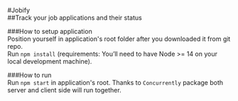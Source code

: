 #Jobify </br>
##Track your job applications and their status

###How to setup application </br>
Position yourself in application's root folder after you downloaded it from git repo.</br>
Run `npm install` (requirements: You’ll need to have Node >= 14 on your local development machine).</br>

###How to run</br>
Run `npm start` in application's root. Thanks to `Concurrently` package both server and client side will run together.</br>
